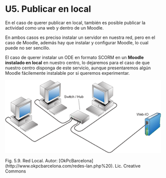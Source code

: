 
# U5. Publicar en local

En el caso de querer publicar en local, también es posible publicar la actividad como una web y dentro de un Moodle.

En ambos casos es preciso instalar un servidor en nuestra red, pero en el caso de Moodle, además hay que instalar y configurar Moodle, lo cual puede no ser sencillo.

El caso de querer instalar un ODE en formato SCORM en un **Moodle instalado en local** en nuestro centro, lo dejaremos para el caso de que nuestro centro disponga de este servicio, aunque presentaremos algún Moodle fácilemente instalable por si queremos experimentar.

![](img/red_local.gif)
<td style="text-align: center;">Fig. 5.9. Red Local. Autor: [OkPcBarcelona](http://www.okpcbarcelona.com/redes-lan.php%20). Lic. Creative Commons</td>

